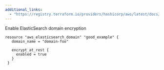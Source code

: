 ```yaml
---
additional_links: 
  - "https://registry.terraform.io/providers/hashicorp/aws/latest/docs/resources/elasticsearch_domain#encrypt_at_rest"
---
```


Enable ElasticSearch domain encryption

```hcl
resource "aws_elasticsearch_domain" "good_example" {
   domain_name = "domain-foo"
 
   encrypt_at_rest {
     enabled = true
   }
 }
```
